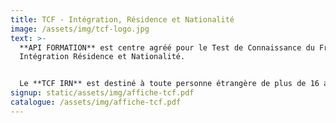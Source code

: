 ```yaml
---
title: T﻿CF - Intégration, Résidence et Nationalité
image: /assets/img/tcf-logo.jpg
text: >-
  **API FORMATION** est centre agréé pour le Test de Connaissance du Français-
  Intégration Résidence et Nationalité. 


  Le **TCF IRN** est destiné à toute personne étrangère de plus de 16 ans souhaitant valider son niveau de français.
signup: static/assets/img/affiche-tcf.pdf
catalogue: /assets/img/affiche-tcf.pdf
---
```

